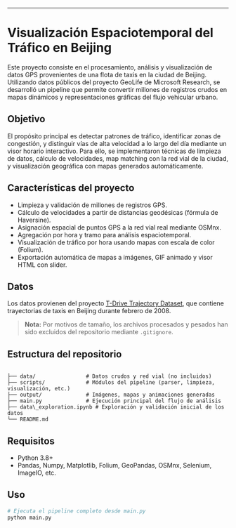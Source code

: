 ---
# Visualización Espaciotemporal del Tráfico en Beijing

Este proyecto consiste en el procesamiento, análisis y visualización de datos GPS provenientes de una flota de taxis en la ciudad de Beijing. Utilizando datos públicos del proyecto GeoLife de Microsoft Research, se desarrolló un pipeline que permite convertir millones de registros crudos en mapas dinámicos y representaciones gráficas del flujo vehicular urbano.

## Objetivo

El propósito principal es detectar patrones de tráfico, identificar zonas de congestión, y distinguir vías de alta velocidad a lo largo del día mediante un visor horario interactivo. Para ello, se implementaron técnicas de limpieza de datos, cálculo de velocidades, map matching con la red vial de la ciudad, y visualización geográfica con mapas generados automáticamente.

## Características del proyecto

- Limpieza y validación de millones de registros GPS.
- Cálculo de velocidades a partir de distancias geodésicas (fórmula de Haversine).
- Asignación espacial de puntos GPS a la red vial real mediante OSMnx.
- Agregación por hora y tramo para análisis espaciotemporal.
- Visualización de tráfico por hora usando mapas con escala de color (Folium).
- Exportación automática de mapas a imágenes, GIF animado y visor HTML con slider.

## Datos

Los datos provienen del proyecto [T-Drive Trajectory Dataset]([https://www.microsoft.com/en-us/research/project/geolife-building-social-networks-using-human-location-history/](https://www.kaggle.com/datasets/arashnic/tdriver)), que contiene trayectorias de taxis en Beijing durante febrero de 2008.

> **Nota:** Por motivos de tamaño, los archivos procesados y pesados han sido excluidos del repositorio mediante `.gitignore`.

## Estructura del repositorio

```

├── data/                # Datos crudos y red vial (no incluidos)
├── scripts/             # Módulos del pipeline (parser, limpieza, visualización, etc.)
├── output/              # Imágenes, mapas y animaciones generadas
├── main.py              # Ejecución principal del flujo de análisis
├── data\_exploration.ipynb # Exploración y validación inicial de los datos
└── README.md

````

## Requisitos

- Python 3.8+
- Pandas, Numpy, Matplotlib, Folium, GeoPandas, OSMnx, Selenium, ImageIO, etc.

## Uso

```bash
# Ejecuta el pipeline completo desde main.py
python main.py
````
